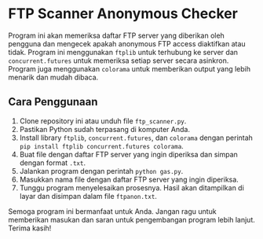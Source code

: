 FTP Scanner Anonymous Checker
===========

Program ini akan memeriksa daftar FTP server yang diberikan oleh pengguna dan mengecek apakah anonymous FTP access diaktifkan atau tidak. Program ini menggunakan `ftplib` untuk terhubung ke server dan `concurrent.futures` untuk memeriksa setiap server secara asinkron. Program juga menggunakan `colorama` untuk memberikan output yang lebih menarik dan mudah dibaca.

Cara Penggunaan
---------------

1.  Clone repository ini atau unduh file `ftp_scanner.py`.
2.  Pastikan Python sudah terpasang di komputer Anda.
3.  Install library `ftplib`, `concurrent.futures`, dan `colorama` dengan perintah `pip install ftplib concurrent.futures colorama`.
4.  Buat file dengan daftar FTP server yang ingin diperiksa dan simpan dengan format `.txt`.
5.  Jalankan program dengan perintah `python gas.py`.
6.  Masukkan nama file dengan daftar FTP server yang ingin diperiksa.
7.  Tunggu program menyelesaikan prosesnya. Hasil akan ditampilkan di layar dan disimpan dalam file `ftpanon.txt`.

Semoga program ini bermanfaat untuk Anda. Jangan ragu untuk memberikan masukan dan saran untuk pengembangan program lebih lanjut. Terima kasih!
